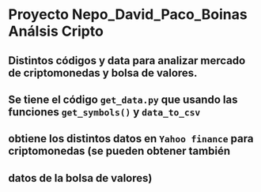 # Proyecto Nepo_David_Paco_Boinas Análsis Cripto
## Distintos códigos y data para analizar mercado de criptomonedas y bolsa de valores.
## Se tiene el código `get_data.py` que usando las funciones `get_symbols()` y `data_to_csv`
## obtiene los distintos datos en `Yahoo finance` para criptomonedas (se pueden obtener también
## datos de la bolsa de valores)
